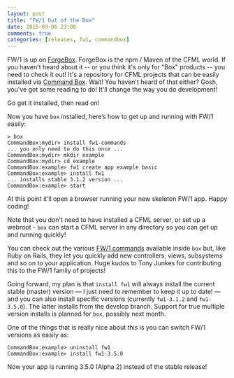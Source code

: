 ```yaml
---
layout: post
title: "FW/1 Out of the Box"
date: 2015-09-06 23:00
comments: true
categories: [releases, fw1, commandbox]
---
```

FW/1 is up on [ForgeBox](http://www.coldbox.org/forgebox). ForgeBox is the npm / Maven of the CFML world. If you haven't heard about it -- or you think it's only for "Box" products -- you need to check it out! It's a repository for CFML projects that can be easily installed via [Command Box](https://www.ortussolutions.com/products/commandbox). Wait! You haven't heard of that either? Gosh, you've got some reading to do! It'll change the way you do development!

Go get it installed, then read on!<!--more-->

Now you have `box` installed, here’s how to get up and running with FW/1 easily:

    > box
    CommandBox:mydir> install fw1-commands
    ... you only need to do this once ...
    CommandBox:mydir> mkdir example
    CommandBox:mydir> cd example
    CommandBox:example> fw1 create app example basic
    CommandBox:example> install fw1
    ... installs stable 3.1.2 version ...
    CommandBox:example> start

At this point it’ll open a browser running your new skeleton FW/1 app. Happy coding!

Note that you don't need to have installed a CFML server, or set up a webroot - `box` can start a CFML server in any directory so you can get up and running quickly!

You can check out the various [FW/1 commands](https://github.com/framework-one/fw1-commands) available inside `box` but, like Ruby on Rails, they let you quickly add new controllers, views, subsystems and so on to your application. Huge kudos to Tony Junkes for contributing this to the FW/1 family of projects!

Going forward, my plan is that `install fw1` will always install the current stable (master) version — I just need to remember to keep it up to date! — and you can also install specific versions (currently `fw1-3.1.2` and `fw1-3.5.0`). The latter installs from the develop branch. Support for true multiple version installs is planned for `box`, possibly next month.

One of the things that is really nice about this is you can switch FW/1 versions as easily as:

    CommandBox:example> uninstall fw1
    CommandBox:example> install fw1-3.5.0

Now your app is running 3.5.0 (Alpha 2) instead of the stable release!

